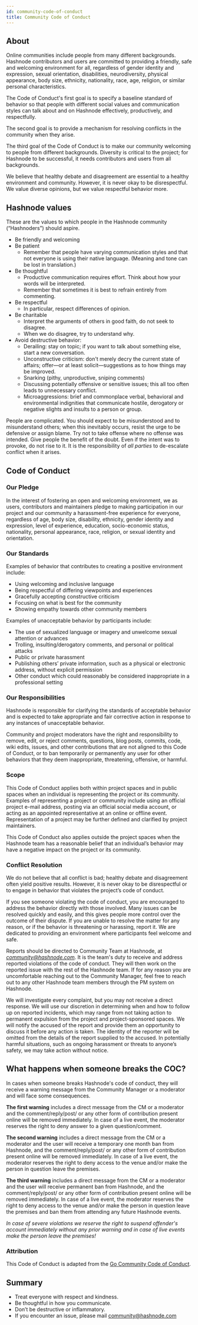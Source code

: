 ```yaml
---
id: community-code-of-conduct
title: Community Code of Conduct
---
```


## About

Online communities include people from many different backgrounds. Hashnode contributors and users are committed to providing a friendly, safe and welcoming environment for all, regardless of gender identity and expression, sexual orientation, disabilities, neurodiversity, physical appearance, body size, ethnicity, nationality, race, age, religion, or similar personal characteristics.

The Code of Conduct's first goal is to specify a baseline standard of behavior so that people with different social values and communication styles can talk about and on Hashnode effectively, productively, and respectfully.

The second goal is to provide a mechanism for resolving conflicts in the community when they arise.

The third goal of the Code of Conduct is to make our community welcoming to people from different backgrounds. Diversity is critical to the project; for Hashnode to be successful, it needs contributors and users from all backgrounds.

We believe that healthy debate and disagreement are essential to a healthy environment and community. However, it is never okay to be disrespectful. We value diverse opinions, but we value respectful behavior more.

## **Hashnode values**

These are the values to which people in the Hashnode community (“Hashnoders”) should aspire.

- Be friendly and welcoming
- Be patient
  - Remember that people have varying communication styles and that not everyone is using their native language. (Meaning and tone can be lost in translation.)
- Be thoughtful
  - Productive communication requires effort. Think about how your words will be interpreted.
  - Remember that sometimes it is best to refrain entirely from commenting.
- Be respectful
  - In particular, respect differences of opinion.
- Be charitable
  - Interpret the arguments of others in good faith, do not seek to disagree.
  - When we do disagree, try to understand why.
- Avoid destructive behavior:
  - Derailing: stay on topic; if you want to talk about something else, start a new conversation.
  - Unconstructive criticism: don't merely decry the current state of affairs; offer—or at least solicit—suggestions as to how things may be improved.
  - Snarking (pithy, unproductive, sniping comments)
  - Discussing potentially offensive or sensitive issues; this all too often leads to unnecessary conflict.
  - Microaggressions: brief and commonplace verbal, behavioral and environmental indignities that communicate hostile, derogatory or negative slights and insults to a person or group.

People are complicated. You should expect to be misunderstood and to misunderstand others; when this inevitably occurs, resist the urge to be defensive or assign blame. Try not to take offense where no offense was intended. Give people the benefit of the doubt. Even if the intent was to provoke, do not rise to it. It is the responsibility of *all parties* to de-escalate conflict when it arises.

## **Code of Conduct**

### **Our Pledge**

In the interest of fostering an open and welcoming environment, we as users, contributors and maintainers pledge to making participation in our project and our community a harassment-free experience for everyone, regardless of age, body size, disability, ethnicity, gender identity and expression, level of experience, education, socio-economic status, nationality, personal appearance, race, religion, or sexual identity and orientation.

### **Our Standards**

Examples of behavior that contributes to creating a positive environment include:

- Using welcoming and inclusive language
- Being respectful of differing viewpoints and experiences
- Gracefully accepting constructive criticism
- Focusing on what is best for the community
- Showing empathy towards other community members

Examples of unacceptable behavior by participants include:

- The use of sexualized language or imagery and unwelcome sexual attention or advances
- Trolling, insulting/derogatory comments, and personal or political attacks
- Public or private harassment
- Publishing others’ private information, such as a physical or electronic address, without explicit permission
- Other conduct which could reasonably be considered inappropriate in a professional setting

### **Our Responsibilities**

Hashnode is responsible for clarifying the standards of acceptable behavior and is expected to take appropriate and fair corrective action in response to any instances of unacceptable behavior.

Community and project moderators have the right and responsibility to remove, edit, or reject comments, questions, blog posts, commits, code, wiki edits, issues, and other contributions that are not aligned to this Code of Conduct, or to ban temporarily or permanently any user for other behaviors that they deem inappropriate, threatening, offensive, or harmful.

### **Scope**

This Code of Conduct applies both within project spaces and in public spaces when an individual is representing the project or its community. Examples of representing a project or community include using an official project e-mail address, posting via an official social media account, or acting as an appointed representative at an online or offline event. Representation of a project may be further defined and clarified by project maintainers.

This Code of Conduct also applies outside the project spaces when the Hashnode team has a reasonable belief that an individual’s behavior may have a negative impact on the project or its community.

### **Conflict Resolution**

We do not believe that all conflict is bad; healthy debate and disagreement often yield positive results. However, it is never okay to be disrespectful or to engage in behavior that violates the project’s code of conduct.

If you see someone violating the code of conduct, you are encouraged to address the behavior directly with those involved. Many issues can be resolved quickly and easily, and this gives people more control over the outcome of their dispute. If you are unable to resolve the matter for any reason, or if the behavior is threatening or harassing, report it. We are dedicated to providing an environment where participants feel welcome and safe.

Reports should be directed to Community Team at Hashnode, at *[community@hashnode.com](mailto:community@hashnode.com)*. It is the team's duty to receive and address reported violations of the code of conduct. They will then work on the reported issue with the rest of the Hashnode team. If for any reason you are uncomfortable reaching out to the Community Manager, feel free to reach out to any other Hashnode team members through the PM system on Hashnode.

We will investigate every complaint, but you may not receive a direct response. We will use our discretion in determining when and how to follow up on reported incidents, which may range from not taking action to permanent expulsion from the project and project-sponsored spaces. We will notify the accused of the report and provide them an opportunity to discuss it before any action is taken. The identity of the reporter will be omitted from the details of the report supplied to the accused. In potentially harmful situations, such as ongoing harassment or threats to anyone’s safety, we may take action without notice.

## **What happens when someone breaks the COC?**

In cases when someone breaks Hashnode's code of conduct, they will receive a warning message from the Community Manager or a moderator and will face some consequences.

**The first warning** includes a direct message from the CM or a moderator and the comment/reply/post/ or any other form of contribution present online will be removed immediately. In case of a live event, the moderator reserves the right to deny answer to a given question/comment.

**The second warning** includes a direct message from the CM or a moderator and the user will receive a temporary one month ban from Hashnode, and the comment/reply/post/ or any other form of contribution present online will be removed immediately. In case of a live event, the moderator reserves the right to deny access to the venue and/or make the person in question leave the premises.

**The third warning** includes a direct message from the CM or a moderator and the user will receive permanent ban from Hashnode, and the comment/reply/post/ or any other form of contribution present online will be removed immediately. In case of a live event, the moderator reserves the right to deny access to the venue and/or make the person in question leave the premises and ban them from attending any future Hashnode events.

*In case of severe violations we reserve the right to suspend offender's account immediately without any prior warning and in case of live events make the person leave the premises!*

### **Attribution**

This Code of Conduct is adapted from the [Go Community Code of Conduct](https://golang.org/conduct).

## **Summary**

- Treat everyone with respect and kindness.
- Be thoughtful in how you communicate.
- Don’t be destructive or inflammatory.
- If you encounter an issue, please mail [community@hashnode.com](mailto:community@hashnode.com)

